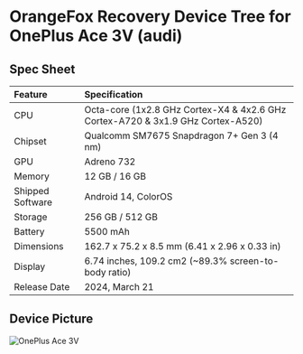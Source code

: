 #  OrangeFox Recovery Device Tree for OnePlus Ace 3V (audi)

## Spec Sheet

| Feature                 | Specification                                                              |
| :---------------------- | :--------------------------------                                          |
| CPU                     | Octa-core (1x2.8 GHz Cortex-X4 & 4x2.6 GHz Cortex-A720 & 3x1.9 GHz Cortex-A520)|
| Chipset                 | Qualcomm SM7675 Snapdragon 7+ Gen 3 (4 nm)                                 |
| GPU                     | Adreno 732                                                                 |
| Memory                  | 12 GB / 16 GB                                                              |
| Shipped Software        | Android 14, ColorOS                                                        |
| Storage                 | 256 GB / 512 GB                                                            |
| Battery                 | 5500 mAh                                                                   |
| Dimensions              | 162.7 x 75.2 x 8.5 mm (6.41 x 2.96 x 0.33 in)                              |
| Display                 | 6.74 inches, 109.2 cm2 (~89.3% screen-to-body ratio)                       |
| Release Date            | 2024, March 21                                                             |

## Device Picture
![OnePlus Ace 3V](https://fdn2.gsmarena.com/vv/pics/oneplus/oneplus-ace-3v-2.jpg)